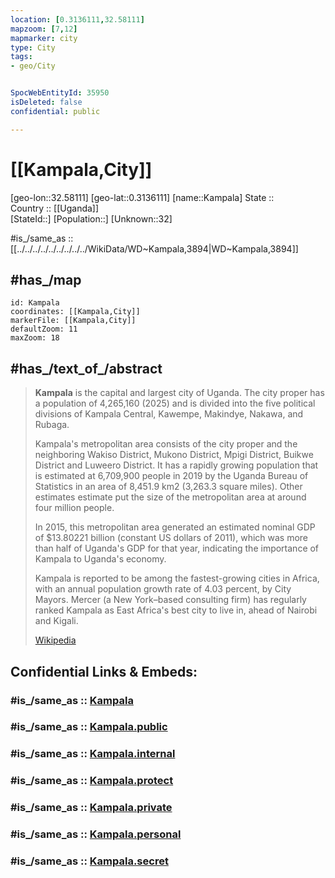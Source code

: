 ```yaml
---
location: [0.3136111,32.58111] 
mapzoom: [7,12] 
mapmarker: city 
type: City
tags:
- geo/City


SpocWebEntityId: 35950
isDeleted: false
confidential: public

---
```


# [[Kampala,City]] 

[geo-lon::32.58111] 
[geo-lat::0.3136111] 
[name::Kampala] 
State ::  
Country :: [[Uganda]]  
[StateId::] 
[Population::] 
[Unknown::32] 

#is_/same_as :: [[../../../../../../../../../WikiData/WD~Kampala,3894|WD~Kampala,3894]] 

## #has_/map 

```leaflet
id: Kampala
coordinates: [[Kampala,City]] 
markerFile: [[Kampala,City]] 
defaultZoom: 11 
maxZoom: 18
```

## #has_/text_of_/abstract 

> **Kampala** is the capital and largest city of Uganda. 
> The city proper has a population of 4,265,160 (2025) 
> and is divided into the five political divisions of Kampala Central, Kawempe, Makindye, Nakawa, and Rubaga.
>
> Kampala's metropolitan area consists of the city proper and the neighboring Wakiso District, Mukono District, Mpigi District, Buikwe District and Luweero District. It has a rapidly growing population that is estimated at 6,709,900 people in 2019 by the Uganda Bureau of Statistics in an area of 8,451.9 km2 (3,263.3 square miles). Other estimates estimate put the size of the metropolitan area at around four million people.
>
> In 2015, this metropolitan area generated an estimated nominal GDP of $13.80221 billion (constant US dollars of 2011), which was more than half of Uganda's GDP for that year, indicating the importance of Kampala to Uganda's economy.
>
> Kampala is reported to be among the fastest-growing cities in Africa, with an annual population growth rate of 4.03 percent, by City Mayors. Mercer (a New York–based consulting firm) has regularly ranked Kampala as East Africa's best city to live in, ahead of Nairobi and Kigali.
>
> [Wikipedia](https://en.wikipedia.org/wiki/Kampala) 


## Confidential Links & Embeds: 

### #is_/same_as :: [Kampala](/_Standards/Earth/Continent/Africa/Africa~Central/Uganda/regions~Uganda/Uganda~Central/Kampala/City/Kampala.md) 

### #is_/same_as :: [Kampala.public](/_public/Earth/Continent/Africa/Africa~Central/Uganda/regions~Uganda/Uganda~Central/Kampala/City/Kampala.public.md) 

### #is_/same_as :: [Kampala.internal](/_internal/Earth/Continent/Africa/Africa~Central/Uganda/regions~Uganda/Uganda~Central/Kampala/City/Kampala.internal.md) 

### #is_/same_as :: [Kampala.protect](/_protect/Earth/Continent/Africa/Africa~Central/Uganda/regions~Uganda/Uganda~Central/Kampala/City/Kampala.protect.md) 

### #is_/same_as :: [Kampala.private](/_private/Earth/Continent/Africa/Africa~Central/Uganda/regions~Uganda/Uganda~Central/Kampala/City/Kampala.private.md) 

### #is_/same_as :: [Kampala.personal](/_personal/Earth/Continent/Africa/Africa~Central/Uganda/regions~Uganda/Uganda~Central/Kampala/City/Kampala.personal.md) 

### #is_/same_as :: [Kampala.secret](/_secret/Earth/Continent/Africa/Africa~Central/Uganda/regions~Uganda/Uganda~Central/Kampala/City/Kampala.secret.md)

